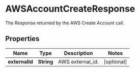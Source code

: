 

# AWSAccountCreateResponse

The Response returned by the AWS Create Account call.

## Properties

Name | Type | Description | Notes
------------ | ------------- | ------------- | -------------
**externalId** | **String** | AWS external_id. |  [optional]



